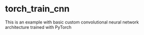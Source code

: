 # torch_train_cnn
This is an example with basic custom convolutional neural network architecture trained with PyTorch
